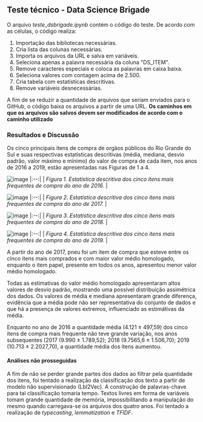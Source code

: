 ## Teste técnico - Data Science Brigade
O arquivo *teste_dsbrigade.ipynb* contém o código do teste. De acordo com as células, o código realiza: 
1. Importação das bibliotecas necessárias.
2. Cria lista das colunas necessárias.
3. Importa os arquivos da URL e salva em variáveis.
4. Seleciona apenas a palavra necessária da coluna "DS_ITEM".
5. Remove caracteres especiais e coloca as palavras em caixa baixa.
6. Seleciona valores com contagem acima de 2.500.
7. Cria tabela com estatísticas descritivas.
8. Remove variáveis desnecessárias.

A fim de se reduzir a quantidade de arquivos que seriam enviados para o GitHub, o código baixa os arquivos a partir de uma URL.
**Os caminhos em que os arquivos são salvos devem ser modificados de acordo com o caminho utilizado**


### Resultados e Discussão
Os cinco principais itens de compra de orgãos públicos do Rio Grande do Sul e suas respectivas estatísticas descritivas (média, mediana, desvio padrão, valor máximo e mínimo) do valor de compra de cada item, nos anos de 2016 a 2019, estão apresentadas nas Figuras de 1 a 4.

![image](https://user-images.githubusercontent.com/96580515/175964578-c7c2bab8-1fe0-49e8-a78d-d7a00098248d.png)
|:--:| 
| *Figura 1. Estatística descritiva dos cinco itens mais frequentes de compra do ano de 2016.* |


![image](https://user-images.githubusercontent.com/96580515/175963184-9a12a2dc-4d64-4ec7-9ed0-3605f46759e7.png)
|:--:| 
| *Figura 2. Estatística descritiva dos cinco itens mais frequentes de compra do ano de 2017.* |


![image](https://user-images.githubusercontent.com/96580515/175962498-b84d6b28-44f5-4766-9dc3-489a3fe0aabb.png)
|:--:| 
| *Figura 3. Estatística descritiva dos cinco itens mais frequentes de compra do ano de 2018.* |


![image](https://user-images.githubusercontent.com/96580515/175963232-46b784fb-6ab8-4e63-898a-581d862f9510.png)
|:--:| 
| *Figura 4. Estatística descritiva dos cinco itens mais frequentes de compra do ano de 2019.* |



A partir do ano de 2017, pneu foi um item de compra que esteve entre os cinco itens mais comprados e com maior valor médio homologado, enquanto o item papel, presente em todos os anos, apresentou menor  valor médio homologado.

Todas as estimativas do valor médio homologado apresentaram altos valores de desvio padrão, mostrando uma possível distribuição assimétrica dos dados.
Os valores de média e mediana apresentaram grande diferença, evidência que a média pode não ser representativa do conjunto de dados e que há a presença de valores extremos, influenciado as estimátivas da média.

Enquanto no ano de 2016 a quantidade média (4.121 ± 497,59)  dos cinco itens de compra mais frequente não teve grande variação, nos anos subsequentes (2017 (9.990 ± 1.789,52); 2018 (9.7565,6 ± 1.506,70); 2019 (10.713 ± 2.2027,70), a quantidade média dos itens aumentou.


#### Análises não prosseguidas

A fim de não se perder grande partes dos dados ao filtrar pela quantidade dos itens, foi tentado a realização da classificação dos texto a partir de modelo não supervisionado (Lbl2Vec). A construção de palavras-chave para tal classificação tomaria tempo.
Textos livres em forma de variáveis tomam grande quantidade de memória, impossibilitando a manipulação do mesmo quando carregava-se os arquivos dos quatro anos. Foi tentado a realização de *typecasting*, *lemmatization* e *TFIDF*.









